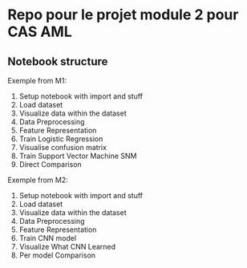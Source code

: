 # Repo pour le projet module 2 pour CAS AML

## Notebook structure

Exemple from M1:
1. Setup notebook with import and stuff
2. Load dataset
3. Visualize data within the dataset
4. Data Preprocessing
5. Feature Representation
6. Train Logistic Regression 
7. Visualise confusion matrix
8. Train Support Vector Machine SNM
9. Direct Comparison


Exemple from M2:
1. Setup notebook with import and stuff
2. Load dataset
3. Visualize data within the dataset
4. Data Preprocessing
5. Feature Representation
6. Train CNN model
7. Visualize What CNN Learned
8. Per model Comparison

